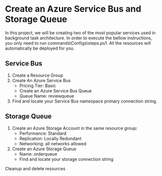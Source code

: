 Create an Azure Service Bus and Storage Queue
=
In this project, we will be creating two of the most popular services used in background task architecture. In order to execute the bellow instructions, you only need to run commands\Configs\steps.ps1. All the resources will automatically be deployed for you.

## Service Bus
1. Create a Resource Group
2. Create An Azure Service Bus
    - Pricing Tier: Basic
    - Create an Azure Service Bus Queue
    - Queue Name: reviewqueue
3. Find and locate your Service Bus namespace primary connection string.

## Storage Queue
1. Create an Azure Storage Account in the same resource group:
    - Performance: Standard
    - Replication: Locally Redundant
    - Networking: all networks allowed
2. Create an Azure Storage Queue
    - Name: orderqueue
    - Find and locate your storage connection string

Cleanup and delete resources